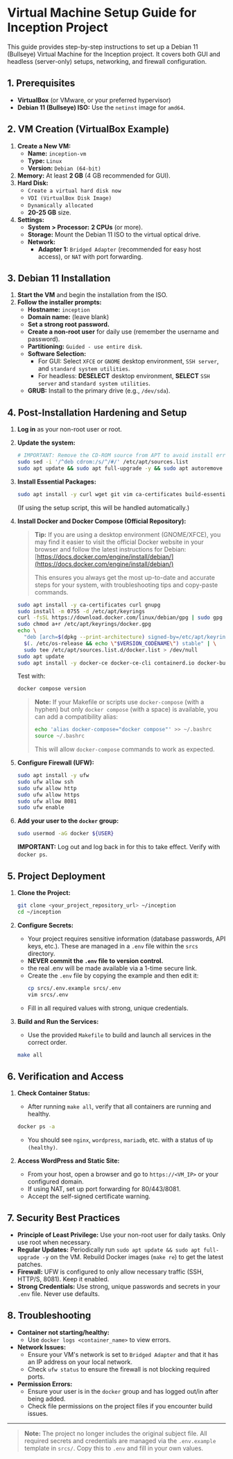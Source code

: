 # Virtual Machine Setup Guide for Inception Project

This guide provides step-by-step instructions to set up a Debian 11 (Bullseye) Virtual Machine for the Inception project. It covers both GUI and headless (server-only) setups, networking, and firewall configuration.

## 1. Prerequisites

*   **VirtualBox** (or VMware, or your preferred hypervisor)
*   **Debian 11 (Bullseye) ISO:** Use the `netinst` image for `amd64`.

## 2. VM Creation (VirtualBox Example)

1.  **Create a New VM:**
    *   **Name:** `inception-vm`
    *   **Type:** `Linux`
    *   **Version:** `Debian (64-bit)`
2.  **Memory:** At least **2 GB** (4 GB recommended for GUI).
3.  **Hard Disk:**
    *   `Create a virtual hard disk now`
    *   `VDI (VirtualBox Disk Image)`
    *   `Dynamically allocated`
    *   **20-25 GB** size.
4.  **Settings:**
    *   **System > Processor:** **2 CPUs** (or more).
    *   **Storage:** Mount the Debian 11 ISO to the virtual optical drive.
    *   **Network:**
        *   **Adapter 1:** `Bridged Adapter` (recommended for easy host access), or `NAT` with port forwarding.

## 3. Debian 11 Installation

1.  **Start the VM** and begin the installation from the ISO.
2.  **Follow the installer prompts:**
    *   **Hostname:** `inception`
    *   **Domain name:** (leave blank)
    *   **Set a strong root password.**
    *   **Create a non-root user** for daily use (remember the username and password).
    *   **Partitioning:** `Guided - use entire disk`.
    *   **Software Selection:**
        *   For GUI: Select `XFCE` or `GNOME` desktop environment, `SSH server`, and `standard system utilities`.
        *   For headless: **DESELECT** desktop environment, **SELECT** `SSH server` and `standard system utilities`.
    *   **GRUB:** Install to the primary drive (e.g., `/dev/sda`).

## 4. Post-Installation Hardening and Setup

1.  **Log in** as your non-root user or root.
2.  **Update the system:**
    ```bash
    # IMPORTANT: Remove the CD-ROM source from APT to avoid install errors
    sudo sed -i '/^deb cdrom:/s/^/#/' /etc/apt/sources.list
    sudo apt update && sudo apt full-upgrade -y && sudo apt autoremove -y
    ```
3.  **Install Essential Packages:**
    ```bash
    sudo apt install -y curl wget git vim ca-certificates build-essential cmake
    ```
    (If using the setup script, this will be handled automatically.)
4.  **Install Docker and Docker Compose (Official Repository):**
    > **Tip:** If you are using a desktop environment (GNOME/XFCE), you may find it easier to visit the official Docker website in your browser and follow the latest instructions for Debian: [https://docs.docker.com/engine/install/debian/](https://docs.docker.com/engine/install/debian/)
    >
    > This ensures you always get the most up-to-date and accurate steps for your system, with troubleshooting tips and copy-paste commands.
    
    ```bash
    sudo apt install -y ca-certificates curl gnupg
    sudo install -m 0755 -d /etc/apt/keyrings
    curl -fsSL https://download.docker.com/linux/debian/gpg | sudo gpg --dearmor -o /etc/apt/keyrings/docker.gpg
    sudo chmod a+r /etc/apt/keyrings/docker.gpg
    echo \
      "deb [arch=$(dpkg --print-architecture) signed-by=/etc/apt/keyrings/docker.gpg] https://download.docker.com/linux/debian \
      $(. /etc/os-release && echo \"$VERSION_CODENAME\") stable" | \
      sudo tee /etc/apt/sources.list.d/docker.list > /dev/null
    sudo apt update
    sudo apt install -y docker-ce docker-ce-cli containerd.io docker-buildx-plugin docker-compose-plugin
    ```
    Test with:
    ```bash
    docker compose version
    ```
    
    > **Note:** If your Makefile or scripts use `docker-compose` (with a hyphen) but only `docker compose` (with a space) is available, you can add a compatibility alias:
    >
    > ```bash
    > echo 'alias docker-compose="docker compose"' >> ~/.bashrc
    > source ~/.bashrc
    > ```
    >
    > This will allow `docker-compose` commands to work as expected.
5.  **Configure Firewall (UFW):**
    ```bash
    sudo apt install -y ufw
    sudo ufw allow ssh
    sudo ufw allow http
    sudo ufw allow https
    sudo ufw allow 8081
    sudo ufw enable
    ```
6.  **Add your user to the `docker` group:**
    ```bash
    sudo usermod -aG docker ${USER}
    ```
    **IMPORTANT:** Log out and log back in for this to take effect. Verify with `docker ps`.

## 5. Project Deployment

1.  **Clone the Project:**
    ```bash
    git clone <your_project_repository_url> ~/inception
    cd ~/inception
    ```
2.  **Configure Secrets:**
    *   Your project requires sensitive information (database passwords, API keys, etc.). These are managed in a `.env` file within the `srcs` directory.
    *   **NEVER commit the `.env` file to version control.**
    *   the real .env will be made available via a 1-time secure link.
    *   Create the `.env` file by copying the example and then edit it:
        ```bash
        cp srcs/.env.example srcs/.env
        vim srcs/.env
        ```
    *   Fill in all required values with strong, unique credentials.

3.  **Build and Run the Services:**
    *   Use the provided `Makefile` to build and launch all services in the correct order.
    ```bash
    make all
    ```

## 6. Verification and Access

1.  **Check Container Status:**
    *   After running `make all`, verify that all containers are running and healthy.
    ```bash
    docker ps -a
    ```
    *   You should see `nginx`, `wordpress`, `mariadb`, etc. with a status of `Up (healthy)`.

2.  **Access WordPress and Static Site:**
    *   From your host, open a browser and go to `https://<VM_IP>` or your configured domain.
    *   If using NAT, set up port forwarding for 80/443/8081.
    *   Accept the self-signed certificate warning.

## 7. Security Best Practices

*   **Principle of Least Privilege:** Use your non-root user for daily tasks. Only use root when necessary.
*   **Regular Updates:** Periodically run `sudo apt update && sudo apt full-upgrade -y` on the VM. Rebuild Docker images (`make re`) to get the latest patches.
*   **Firewall:** UFW is configured to only allow necessary traffic (SSH, HTTP/S, 8081). Keep it enabled.
*   **Strong Credentials:** Use strong, unique passwords and secrets in your `.env` file. Never use defaults.

## 8. Troubleshooting

*   **Container not starting/healthy:**
    *   Use `docker logs <container_name>` to view errors.
*   **Network Issues:**
    *   Ensure your VM's network is set to `Bridged Adapter` and that it has an IP address on your local network.
    *   Check `ufw status` to ensure the firewall is not blocking required ports.
*   **Permission Errors:**
    *   Ensure your user is in the `docker` group and has logged out/in after being added.
    *   Check file permissions on the project files if you encounter build issues.

---

> **Note:** The project no longer includes the original subject file. All required secrets and credentials are managed via the `.env.example` template in `srcs/`. Copy this to `.env` and fill in your own values.
